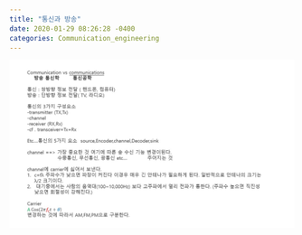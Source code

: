 ```yaml
---
title: "통신과 방송"
date: 2020-01-29 08:26:28 -0400
categories: Communication_engineering
---
```


![Prologue Theme](https://github.com/sevenredlee/sevenredlee.github.io/blob/master/assets/commu/first/1.jpg)

[jekyll-docs]: https://jekyllrb.com/docs/home
[jekyll-gh]:   https://github.com/jekyll/jekyll
[jekyll-talk]: https://talk.jekyllrb.com/

